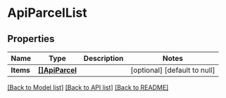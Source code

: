 # ApiParcelList

## Properties
Name | Type | Description | Notes
------------ | ------------- | ------------- | -------------
**Items** | [**[]ApiParcel**](ApiParcel.md) |  | [optional] [default to null]

[[Back to Model list]](../README.md#documentation-for-models) [[Back to API list]](../README.md#documentation-for-api-endpoints) [[Back to README]](../README.md)


